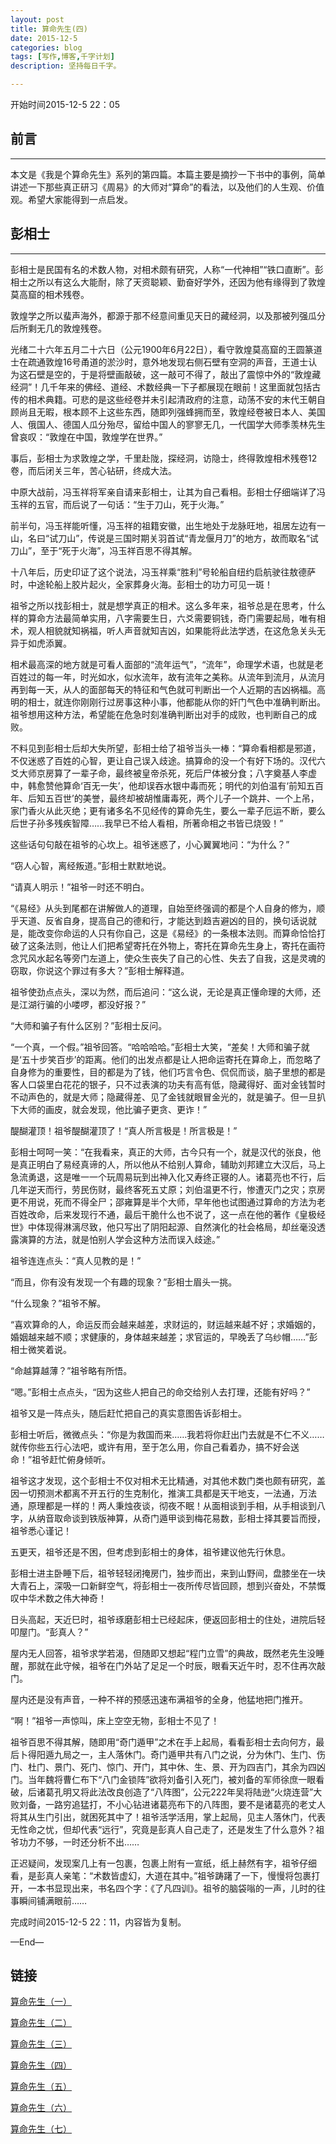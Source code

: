 ```yaml
---
layout: post
title: 算命先生(四)
date: 2015-12-5
categories: blog
tags: [写作,博客,千字计划]
description: 坚持每日千字。

---
```

开始时间2015-12-5 22：05
## 前言
***
本文是《我是个算命先生》系列的第四篇。本篇主要是摘抄一下书中的事例，简单讲述一下那些真正研习《周易》的大师对“算命”的看法，以及他们的人生观、价值观。希望大家能得到一点启发。
## 彭相士
***
彭相士是民国有名的术数人物，对相术颇有研究，人称“一代神相”“铁口直断”。彭相士之所以有这么大能耐，除了天资聪颖、勤奋好学外，还因为他有缘得到了敦煌莫高窟的相术残卷。

敦煌学之所以蜚声海外，都源于那不经意间重见天日的藏经洞，以及那被列强瓜分后所剩无几的敦煌残卷。

光绪二十六年五月二十六日（公元1900年6月22日），看守敦煌莫高窟的王圆篆道士在疏通敦煌16号甬道的淤沙时，意外地发现右侧石壁有空洞的声音，王道士认为这石壁是空的，于是将壁画敲破，这一敲可不得了，敲出了震惊中外的“敦煌藏经洞”！几千年来的佛经、道经、术数经典一下子都展现在眼前！这里面就包括古传的相术典籍。可悲的是这些经卷并未引起清政府的注意，动荡不安的末代王朝自顾尚且无暇，根本顾不上这些东西，随即列强蜂拥而至，敦煌经卷被日本人、美国人、俄国人、德国人瓜分殆尽，留给中国人的寥寥无几，一代国学大师季羡林先生曾哀叹：“敦煌在中国，敦煌学在世界。”

事后，彭相士为求敦煌之学，千里赴陇，探经洞，访隐士，终得敦煌相术残卷12卷，而后闭关三年，苦心钻研，终成大法。

中原大战前，冯玉祥将军亲自请来彭相士，让其为自己看相。彭相士仔细端详了冯玉祥的五官，而后说了一句话：“生于刀山，死于火海。”

前半句，冯玉祥能听懂，冯玉祥的祖籍安徽，出生地处于龙脉旺地，祖居左边有一山，名曰“试刀山”，传说是三国时期关羽首试“青龙偃月刀”的地方，故而取名“试刀山”，至于“死于火海”，冯玉祥百思不得其解。

十八年后，历史印证了这个说法，冯玉祥乘“胜利”号轮船自纽约启航驶往敖德萨时，中途轮船上胶片起火，全家葬身火海。彭相士的功力可见一斑！

祖爷之所以找彭相士，就是想学真正的相术。这么多年来，祖爷总是在思考，什么样的算命方法最简单实用，八字需要生日，六爻需要铜钱，奇门需要起局，唯有相术，观人相貌就知祸福，听人声音就知吉凶，如果能将此法学透，在这危急关头无异于如虎添翼。

相术最高深的地方就是可看人面部的“流年运气”，“流年”，命理学术语，也就是老百姓过的每一年，时光如水，似水流年，故有流年之美称。从流年到流月，从流月再到每一天，从人的面部每天的特征和气色就可判断出一个人近期的吉凶祸福。高明的相士，就连你刚刚行过房事这种小事，他都能从你的奸门气色中准确判断出。祖爷想用这种方法，希望能在危急时刻准确判断出对手的成败，也判断自己的成败。

不料见到彭相士后却大失所望，彭相士给了祖爷当头一棒：“算命看相都是邪道，不仅迷惑了百姓的心智，更让自己误入歧途。搞算命的没一个有好下场的。汉代六爻大师京房算了一辈子命，最终被皇帝杀死，死后尸体被分食；八字奠基人李虚中，韩愈赞他算命‘百无一失’，他却误吞水银中毒而死；明代的刘伯温有‘前知五百年、后知五百世’的美誉，最终却被胡惟庸毒死，两个儿子一个跳井、一个上吊，家门香火从此灭绝；更有诸多名不见经传的算命先生，要么一辈子厄运不断，要么后世子孙多残疾智障……我早已不给人看相，所著命相之书皆已烧毁！”

这些话句句敲在祖爷的心坎上。祖爷迷惑了，小心翼翼地问：“为什么？”

“窃人心智，离经叛道。”彭相士默默地说。

“请真人明示！”祖爷一时还不明白。

“《易经》从头到尾都在讲解做人的道理，自始至终强调的都是个人自身的修为，顺乎天道、反省自身，提高自己的德和行，才能达到趋吉避凶的目的，换句话说就是，能改变你命运的人只有你自己，这是《易经》的一条根本法则。而算命恰恰打破了这条法则，他让人们把希望寄托在外物上，寄托在算命先生身上，寄托在画符念咒风水起名等旁门左道上，使众生丧失了自己的心性、失去了自我，这是灵魂的窃取，你说这个罪过有多大？”彭相士解释道。

祖爷使劲点点头，深以为然，而后追问：“这么说，无论是真正懂命理的大师，还是江湖行骗的小喽啰，都没好报？”

“大师和骗子有什么区别？”彭相士反问。

“一个真，一个假。”祖爷回答。“哈哈哈哈。”彭相士大笑，“差矣！大师和骗子就是‘五十步笑百步’的距离。他们的出发点都是让人把命运寄托在算命上，而忽略了自身修为的重要性，目的都是为了钱，他们巧言令色、侃侃而谈，脑子里想的都是客人口袋里白花花的银子，只不过表演的功夫有高有低，隐藏得好、面对金钱暂时不动声色的，就是大师；隐藏得差、见了金钱就眼冒金光的，就是骗子。但一旦扒下大师的画皮，就会发现，他比骗子更贪、更诈！”

醍醐灌顶！祖爷醍醐灌顶了！“真人所言极是！所言极是！”

彭相士呵呵一笑：“在我看来，真正的大师，古今只有一个，就是汉代的张良，他是真正明白了易经真谛的人，所以他从不给别人算命，辅助刘邦建立大汉后，马上急流勇退，这是唯一一个玩周易玩到出神入化又寿终正寝的人。诸葛亮也不行，后几年逆天而行，劳民伤财，最终客死五丈原；刘伯温更不行，惨遭灭门之灾；京房更不用说，死而不得全尸；邵雍算是半个大师，早年他也试图通过算命的方法为老百姓改命，后来发现行不通，最后干脆什么也不说了，这一点在他的著作《皇极经世》中体现得淋漓尽致，他只写出了阴阳起源、自然演化的社会格局，却丝毫没透露演算的方法，就是怕别人学会这种方法而误入歧途。”

祖爷连连点头：“真人见教的是！”

“而且，你有没有发现一个有趣的现象？”彭相士眉头一挑。

“什么现象？”祖爷不解。

“喜欢算命的人，命运反而会越来越差，求财运的，财运越来越不好；求婚姻的，婚姻越来越不顺；求健康的，身体越来越差；求官运的，早晚丢了乌纱帽……”彭相士微笑着说。

“命越算越薄？”祖爷略有所悟。

“嗯。”彭相士点点头，“因为这些人把自己的命交给别人去打理，还能有好吗？”

祖爷又是一阵点头，随后赶忙把自己的真实意图告诉彭相士。

彭相士听后，微微点头：“你是为救国而来……我若将你赶出门去就是不仁不义……就传你些五行心法吧，或许有用，至于怎么用，你自己看着办，搞不好会送命！”祖爷赶忙俯身倾听。

祖爷这才发现，这个彭相士不仅对相术无比精通，对其他术数门类也颇有研究，盖因一切预测术都离不开五行的生克制化，推演工具都是天干地支，一法通，万法通，原理都是一样的！两人秉烛夜谈，彻夜不眠！从面相谈到手相，从手相谈到八字，从纳音取命谈到铁版神算，从奇门遁甲谈到梅花易数，彭相士择其要旨而授，祖爷悉心谨记！

五更天，祖爷还是不困，但考虑到彭相士的身体，祖爷建议他先行休息。

彭相士进主卧睡下后，祖爷轻轻闭掩房门，独步而出，来到山野间，盘膝坐在一块大青石上，深吸一口新鲜空气，将彭相士一夜所传尽皆回顾，想到兴奋处，不禁慨叹中华术数之伟大神奇！

日头高起，天近巳时，祖爷琢磨彭相士已经起床，便返回彭相士的住处，进院后轻叩屋门。“彭真人？”

屋内无人回答，祖爷求学若渴，但随即又想起“程门立雪”的典故，既然老先生没睡醒，那就在此守候，祖爷在门外站了足足一个时辰，眼看天近午时，忍不住再次敲门。

屋内还是没有声音，一种不祥的预感迅速布满祖爷的全身，他猛地把门推开。

“啊！”祖爷一声惊叫，床上空空无物，彭相士不见了！

祖爷百思不得其解，随即用“奇门遁甲”之术在手上起局，看看彭相士去向何方，最后卜得阳遁九局之一，主人落休门。奇门遁甲共有八门之说，分为休门、生门、伤门、杜门、景门、死门、惊门、开门，其中休、生、景、开为四吉门，其余为四凶门。当年魏将曹仁布下“八门金锁阵”欲将刘备引入死门，被刘备的军师徐庶一眼看破，后诸葛孔明又将此法改良创造了“八阵图”，公元222年吴将陆逊“火烧连营”大败刘备，一路穷追猛打，不小心钻进诸葛亮布下的八阵图，要不是诸葛亮的老丈人将其从生门引出，就困死其中了！祖爷活学活用，掌上起局，见主人落休门，代表无性命之忧，但却代表“远行”，究竟是彭真人自己走了，还是发生了什么意外？祖爷功力不够，一时还分析不出……

正迟疑间，发现案几上有一包裹，包裹上附有一宣纸，纸上赫然有字，祖爷仔细看，是彭真人亲笔：“术数皆虚幻，大道在其中。”祖爷踌躇了一下，慢慢将包裹打开，一本书显现出来，书名四个字：《了凡四训》。祖爷的脑袋嗡的一声，儿时的往事瞬间铺满眼前……完成时间2015-12-5 22：11，内容皆为复制。

—End—




## 链接

[算命先生（一）](http://showhilllee.github.io/blog/2015/12/03/the-fortune-teller/)

[算命先生（二）](http://showhilllee.github.io/blog/2015/12/03/the-fortune-teller2/)

[算命先生（三）](http://showhilllee.github.io/blog/2015/12/04/the-fortune-teller3/)

[算命先生（四）](http://showhilllee.github.io/blog/2015/12/05/the-fortune-teller4/)

[算命先生（五）](http://showhilllee.github.io/blog/2015/12/06/the-fortune-teller5/)

[算命先生（六）](http://showhilllee.github.io/blog/2015/12/07/the-fortune-teller6/)

[算命先生（七）](http://showhilllee.github.io/blog/2015/12/08/the-fortune-teller7/)


